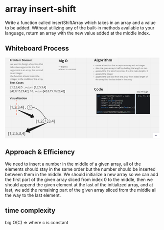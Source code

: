 # array insert-shift
Write a function called insertShiftArray which takes in
an array and a value to be added. Without utilizing any
of the built-in methods available to your language,
return an array with the new value added at the
middle index.

## Whiteboard Process
![image](./whiteboard.png)
## Approach & Efficiency
We need to insert a number in the middle of a given array,
all of the elements should stay in the same order but the number
should be inserted between them in the middle.
We should initialize a new array so we can add the first part
of the given array sliced from index 0 to the middle, then 
we should append the given element at the last of the initialized
array, and at last, we add the remaining part of the given array
sliced from the middle all the way to the last element.

## time complexity
big O(C) => where c is constant 